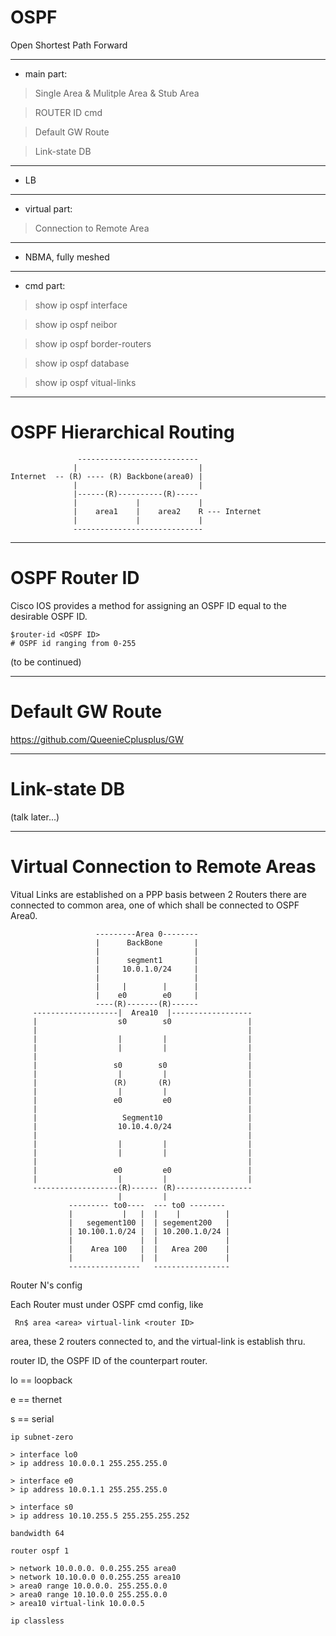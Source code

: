 # OSPF

Open Shortest Path Forward

------------------------------------------------------------------------------

* main part:

> Single Area & Mulitple Area & Stub Area

> ROUTER ID cmd

> Default GW Route

> Link-state DB


------------------------------------------------------------------------------

* LB

------------------------------------------------------------------------------

* virtual part:

> Connection to Remote Area


------------------------------------------------------------------------------

* NBMA, fully meshed

------------------------------------------------------------------------------

* cmd part:

> show ip ospf interface 

> show ip ospf neibor

> show ip ospf border-routers

> show ip ospf database

> show ip ospf vitual-links

------------------------------------------------------------------------------
# OSPF Hierarchical Routing



                   ---------------------------
                  |                           |
    Internet  -- (R) ---- (R) Backbone(area0) |
                  |                           |
                  |------(R)----------(R)-----
                  |             |             |
                  |    area1    |    area2    R --- Internet
                  |             |             |
                  -----------------------------
------------------------------------------------------------------------------
# OSPF Router ID

Cisco IOS provides a method for assigning an OSPF ID equal to the desirable OSPF ID.

    $router-id <OSPF ID> 
    # OSPF id ranging from 0-255

(to be continued)

------------------------------------------------------------------------------
# Default GW Route

https://github.com/QueenieCplusplus/GW

------------------------------------------------------------------------------
# Link-state DB

(talk later...)

------------------------------------------------------------------------------
# Virtual Connection to Remote Areas

Vitual Links are established on a PPP basis between 2 Routers there are connected to common area, one of which shall be connected to OSPF Area0.

                       ---------Area 0--------
                       |      BackBone       |
                       |                     |
                       |      segment1       |
                       |     10.0.1.0/24     |
                       |                     |
                       |     |        |      |
                       |    e0        e0     |
                       ----(R)-------(R)------
         -------------------|  Area10  |------------------
         |                  s0        s0                 |
         |                                               |
         |                  |         |                  |
         |                  |         |                  |
         |                                               |
         |                 s0        s0                  |
         |                  |         |                  |
         |                 (R)       (R)                 |
         |                  |         |                  |
         |                 e0         e0                 |
         |                                               |
         |                   Segment10                   |
         |                  10.10.4.0/24                 |
         |                                               |
         |                  |         |                  |
         |                  |         |                  |
         |                                               |
         |                 e0         e0                 |
         |                  |         |                  |
         -------------------(R)------ (R)-----------------
                            |         |
                 --------- to0----  --- to0 --------
                 |           |   |  |    |          |
                 |   segement100 |  | segement200   |
                 | 10.100.1.0/24 |  | 10.200.1.0/24 |
                 |               |  |               |
                 |    Area 100   |  |   Area 200    |
                 |               |  |               |
                 ----------------   -----------------

Router N's config

Each Router must under OSPF cmd config, like

     Rn$ area <area> virtual-link <router ID>
     
area, these 2 routers connected to, and the virtual-link is establish thru.

router ID, the OSPF ID of the counterpart router.

lo == loopback

e == thernet

s == serial

    ip subnet-zero
    
    > interface lo0
    > ip address 10.0.0.1 255.255.255.0
    
    > interface e0
    > ip address 10.0.1.1 255.255.255.0
    
    > interface s0
    > ip address 10.10.255.5 255.255.255.252
    
    bandwidth 64
    
    router ospf 1
    
    > network 10.0.0.0. 0.0.255.255 area0
    > network 10.10.0.0 0.0.255.255 area10
    > area0 range 10.0.0.0. 255.255.0.0
    > area0 range 10.10.0.0 255.255.0.0
    > area10 virtual-link 10.0.0.5
    
    ip classless
    
